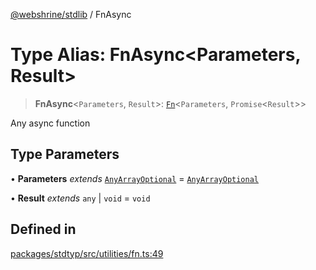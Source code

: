 [@webshrine/stdlib](../globals.md) / FnAsync

# Type Alias: FnAsync\<Parameters, Result\>

> **FnAsync**\<`Parameters`, `Result`\>: [`Fn`](Fn.md)\<`Parameters`, `Promise`\<`Result`\>\>

Any async function

## Type Parameters

• **Parameters** *extends* [`AnyArrayOptional`](AnyArrayOptional.md) = [`AnyArrayOptional`](AnyArrayOptional.md)

• **Result** *extends* `any` \| `void` = `void`

## Defined in

[packages/stdtyp/src/utilities/fn.ts:49](https://github.com/webshrine/webshrine/blob/0e16c5948921e0c95cce645760c4a8b0855b196b/packages/stdtyp/src/utilities/fn.ts#L49)
